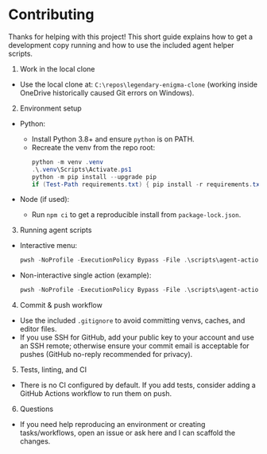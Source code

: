 # Contributing

Thanks for helping with this project! This short guide explains how to get a development copy running and how to use the included agent helper scripts.

1) Work in the local clone

- Use the local clone at: `C:\repos\legendary-enigma-clone` (working inside OneDrive historically caused Git errors on Windows).

2) Environment setup

- Python:
  - Install Python 3.8+ and ensure `python` is on PATH.
  - Recreate the venv from the repo root:
    ```powershell
    python -m venv .venv
    .\.venv\Scripts\Activate.ps1
    python -m pip install --upgrade pip
    if (Test-Path requirements.txt) { pip install -r requirements.txt }
    ```

- Node (if used):
  - Run `npm ci` to get a reproducible install from `package-lock.json`.

3) Running agent scripts

- Interactive menu:
  ```powershell
  pwsh -NoProfile -ExecutionPolicy Bypass -File .\scripts\agent-actions.ps1
  ```

- Non-interactive single action (example):
  ```powershell
  pwsh -NoProfile -ExecutionPolicy Bypass -File .\scripts\agent-actions.ps1 -Action git-fetch-prune -NonInteractive
  ```

4) Commit & push workflow

- Use the included `.gitignore` to avoid committing venvs, caches, and editor files.
- If you use SSH for GitHub, add your public key to your account and use an SSH remote; otherwise ensure your commit email is acceptable for pushes (GitHub no-reply recommended for privacy).

5) Tests, linting, and CI

- There is no CI configured by default. If you add tests, consider adding a GitHub Actions workflow to run them on push.

6) Questions

- If you need help reproducing an environment or creating tasks/workflows, open an issue or ask here and I can scaffold the changes.
